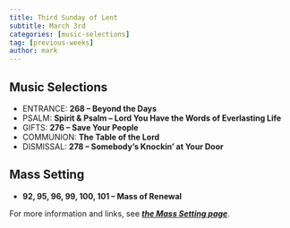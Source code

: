 ```yaml
---
title: Third Sunday of Lent
subtitle: March 3rd 
categories: [music-selections]
tag: [previous-weeks]
author: mark
---
```


## Music Selections

- ENTRANCE: **268 – Beyond the Days**
- PSALM: **Spirit & Psalm – Lord You Have the Words of Everlasting Life**
- GIFTS: **276 – Save Your People**
- COMMUNION: **The Table of the Lord**
- DISMISSAL: **278 – Somebody’s Knockin’ at Your Door**

## Mass Setting

- **92, 95, 96, 99, 100, 101 – Mass of Renewal**

For more information and links, see _**[the Mass Setting page](/mass-setting/)**_.
